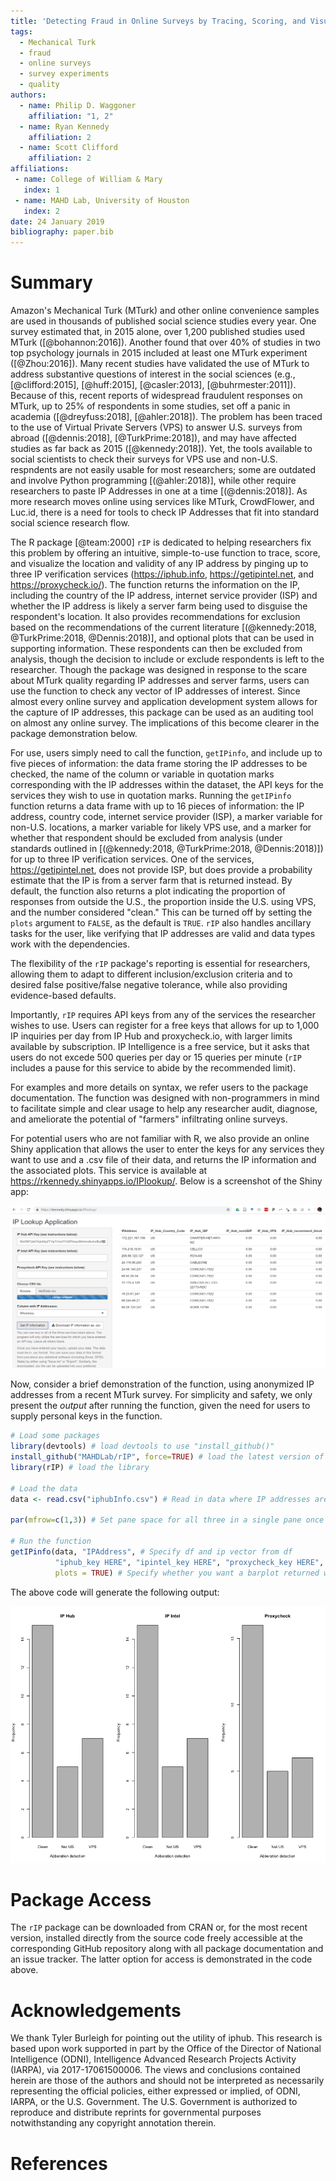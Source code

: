 ```yaml
---
title: 'Detecting Fraud in Online Surveys by Tracing, Scoring, and Visualizing IP Addresses'
tags:
  - Mechanical Turk
  - fraud
  - online surveys
  - survey experiments
  - quality
authors:
  - name: Philip D. Waggoner
    affiliation: "1, 2"
  - name: Ryan Kennedy
    affiliation: 2
  - name: Scott Clifford
    affiliation: 2
affiliations:
 - name: College of William & Mary
   index: 1
 - name: MAHD Lab, University of Houston
   index: 2
date: 24 January 2019
bibliography: paper.bib
---
```


# Summary

Amazon's Mechanical Turk (MTurk) and other online convenience samples are used in thousands of published social science studies every year. One survey estimated that, in 2015 alone, over 1,200 published studies used MTurk ([@bohannon:2016]).  Another found that over 40% of studies in two top psychology journals in 2015 included at least one MTurk experiment ([@Zhou:2016]). Many recent studies have validated the use of MTurk to address substantive questions of interest in the social sciences (e.g., [@clifford:2015], [@huff:2015], [@casler:2013], [@buhrmester:2011]). Because of this, recent reports of widespread fraudulent responses on MTurk, up to 25% of respondents in some studies, set off a panic in academia ([@dreyfuss:2018], [@ahler:2018]). The problem has been traced to the use of Virtual Private Servers (VPS) to answer U.S. surveys from abroad ([@dennis:2018], [@TurkPrime:2018]), and may have affected studies as far back as 2015 ([@kennedy:2018]). Yet, the tools available to social scientists to check their surveys for VPS use and non-U.S. respndents are not easily usable for most researchers; some are outdated and involve Python programming [(@ahler:2018)], while other require researchers to paste IP Addresses in one at a time [(@dennis:2018)]. As more research moves online using services like MTurk, CrowdFlower, and Luc.id, there is a need for tools to check IP Addresses that fit into standard social science research flow.

The R package [@team:2000] `rIP` is dedicated to helping researchers fix this problem by offering an intuitive, simple-to-use function to trace, score, and visualize the location and validity of any IP address by pinging up to three IP verification services (<https://iphub.info>, <https://getipintel.net>, and <https://proxycheck.io/>). The function returns the information on the IP, including the country of the IP address, internet service provider (ISP) and whether the IP address is likely a server farm being used to disguise the respondent's location. It also provides recommendations for exclusion based on the recommendations of the current literature [(@kennedy:2018, @TurkPrime:2018, @Dennis:2018)], and optional plots that can be used in supporting information. These respondents can then be excluded from analysis, though the decision to include or exclude respondents is left to the researcher. Though the package was designed in response to the scare about MTurk quality regarding IP addresses and server farms, users can use the function to check any vector of IP addresses of interest. Since almost every online survey and application development system allows for the capture of IP addresses, this package can be used as an auditing tool on almost any online survey. The implications of this become clearer in the package demonstration below.

For use, users simply need to call the function, `getIPinfo`, and include up to five pieces of information: the data frame storing the IP addresses to be checked, the name of the column or variable in quotation marks corresponding with the IP addresses within the dataset, the API keys for the services they wish to use in quotation marks. Running the `getIPinfo` function returns a data frame with up to 16 pieces of information: the IP address, country code, internet service provider (ISP), a marker variable for non-U.S. locations, a marker variable for likely VPS use, and a marker for whether that respondent should be excluded from analysis (under standards outlined in [(@kennedy:2018, @TurkPrime:2018, @Dennis:2018)]) for up to three IP verification services. One of the services, <https://getipintel.net>, does not provide ISP, but does provide a probability estimate that the IP is from a server farm that is returned instead. By default, the function also returns a plot indicating the proportion of responses from outside the U.S., the proportion inside the U.S. using VPS, and the number considered "clean." This can be turned off by setting the `plots` argument to `FALSE`, as the default is `TRUE`. `rIP` also handles ancillary tasks for the user, like verifying that IP addresses are valid and data types work with the dependencies.

The flexibility of the `rIP` package's reporting is essential for researchers, allowing them to adapt to different inclusion/exclusion criteria and to desired false positive/false negative tolerance, while also providing evidence-based defaults.

Importantly, `rIP` requires API keys from any of the services the researcher wishes to use. Users can register for a free keys that allows for up to 1,000 IP inquiries per day from IP Hub and proxycheck.io, with larger limits available by subscription. IP Intelligence is a free service, but it asks that users do not excede 500 queries per day or 15 queries per minute (`rIP` includes a pause for this service to abide by the recommended limit). 

For examples and more details on syntax, we refer users to the package documentation. The function was designed with non-programmers in mind to facilitate simple and clear usage to help any researcher audit, diagnose, and ameliorate the potential of "farmers" infiltrating online surveys.

For potential users who are not familiar with R, we also provide an online Shiny application that allows the user to enter the keys for any services they want to use and a .csv file of their data, and returns the IP information and the associated plots. This service is available at <https://rkennedy.shinyapps.io/IPlookup/>. Below is a screenshot of the Shiny app:

![The Shiny App Version of the Tool.](figure1.png)

Now, consider a brief demonstration of the function, using anonymized IP addresses from a recent MTurk survey. For simplicity and safety, we only present the _output_ after running the function, given the need for users to supply personal keys in the function.

```R
# Load some packages
library(devtools) # load devtools to use "install_github()"
install_github("MAHDLab/rIP", force=TRUE) # load the latest version of the package
library(rIP) # load the library

# Load the data
data <- read.csv("iphubInfo.csv") # Read in data where IP addresses are stored

par(mfrow=c(1,3)) # Set pane space for all three in a single pane once function runs

# Run the function
getIPinfo(data, "IPAddress", # Specify df and ip vector from df
          "iphub_key HERE", "ipintel_key HERE", "proxycheck_key HERE", # Keys for the IP services
          plots = TRUE) # Specify whether you want a barplot returned with the output
```

The above code will generate the following output:

![Sample Visual Output from rIP.](figure2.png)

# Package Access

The `rIP` package can be downloaded from CRAN or, for the most recent version, installed directly from the source code freely accessible at the corresponding GitHub repository along with all package documentation and an issue tracker. The latter option for access is demonstrated in the code above.

# Acknowledgements

We thank Tyler Burleigh for pointing out the utility of iphub. This research is based upon work supported in part by the Office of the Director of National Intelligence (ODNI), Intelligence Advanced Research Projects Activity (IARPA), via 2017-17061500006. The views and conclusions contained herein are those of the authors and should not be interpreted as necessarily representing the official policies, either expressed or implied, of ODNI, IARPA, or the U.S. Government. The U.S. Government is authorized to reproduce and distribute reprints for governmental purposes notwithstanding any copyright annotation therein.

# References
